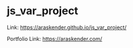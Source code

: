 # js_var_project

Link:
https://araskender.github.io/js_var_project/

Portfolio Link:
https://araskender.com/
